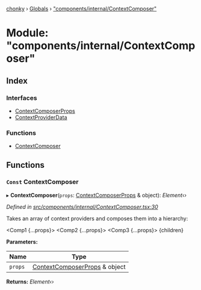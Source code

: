 [chonky](../README.md) › [Globals](../globals.md) › ["components/internal/ContextComposer"](_components_internal_contextcomposer_.md)

# Module: "components/internal/ContextComposer"

## Index

### Interfaces

* [ContextComposerProps](../interfaces/_components_internal_contextcomposer_.contextcomposerprops.md)
* [ContextProviderData](../interfaces/_components_internal_contextcomposer_.contextproviderdata.md)

### Functions

* [ContextComposer](_components_internal_contextcomposer_.md#const-contextcomposer)

## Functions

### `Const` ContextComposer

▸ **ContextComposer**(`props`: [ContextComposerProps](../interfaces/_components_internal_contextcomposer_.contextcomposerprops.md) & object): *Element‹›*

*Defined in [src/components/internal/ContextComposer.tsx:30](https://github.com/TimboKZ/Chonky/blob/cc6d20b/src/components/internal/ContextComposer.tsx#L30)*

Takes an array of context providers and composes them into a
hierarchy:

<Comp1 {...props}>
    <Comp2 {...props}>
        <Comp3 {...props}>
            {children}
        </Comp3>
    </Comp2>
</Comp1>

**Parameters:**

Name | Type |
------ | ------ |
`props` | [ContextComposerProps](../interfaces/_components_internal_contextcomposer_.contextcomposerprops.md) & object |

**Returns:** *Element‹›*
